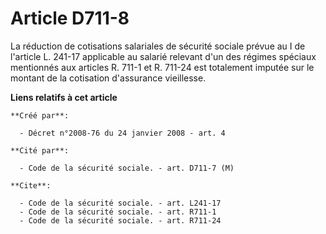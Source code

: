# Article D711-8

La réduction de cotisations salariales de sécurité sociale prévue au I de l'article L. 241-17 applicable au salarié relevant
d'un des régimes spéciaux mentionnés aux articles R. 711-1 et R. 711-24 est totalement imputée sur le montant de la
cotisation d'assurance vieillesse.

**Liens relatifs à cet article**

	**Créé par**:

	  - Décret n°2008-76 du 24 janvier 2008 - art. 4

	**Cité par**:

	  - Code de la sécurité sociale. - art. D711-7 (M)

	**Cite**:

	  - Code de la sécurité sociale. - art. L241-17
	  - Code de la sécurité sociale. - art. R711-1
	  - Code de la sécurité sociale. - art. R711-24
